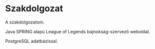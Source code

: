 # Szakdolgozat
A szakdolgozatom.


Java SPRING alapú League of Legends bajnokság-szervező weboldal.

PostgreSQL adatbázissal.
